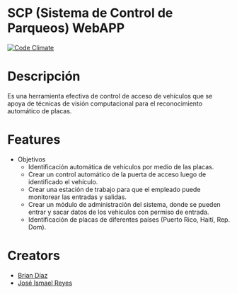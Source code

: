 SCP (Sistema de Control de Parqueos) WebAPP 
=======
[![Code Climate](https://codeclimate.com/repos/53e5f9246956806ed101ac71/badges/f0e5c7140e7bb9952d6d/gpa.svg)](https://codeclimate.com/repos/53e5f9246956806ed101ac71/feed)

Descripción
=======
Es una herramienta efectiva de control de acceso de vehículos que se apoya de técnicas de visión computacional para el reconocimiento automático de placas.

Features
=======
 
* Objetivos  
	* Identificación automática de vehículos por medio de las placas.
	* Crear un control automático de la puerta de acceso luego de identificado el vehículo.
	* Crear una estación de trabajo para que el empleado puede monitorear las entradas y salidas.
	* Crear un módulo de administración del sistema, donde se pueden entrar y sacar datos de los vehículos con permiso de entrada.
	* Identificación de placas de diferentes países (Puerto Rico, Haití, Rep. Dom).
  
Creators
=======
* [Brian Díaz](https://github.com/briandiaz "Brian's Github")
* [José Ismael Reyes](https://github.com/joseReyes28 "José's Github")